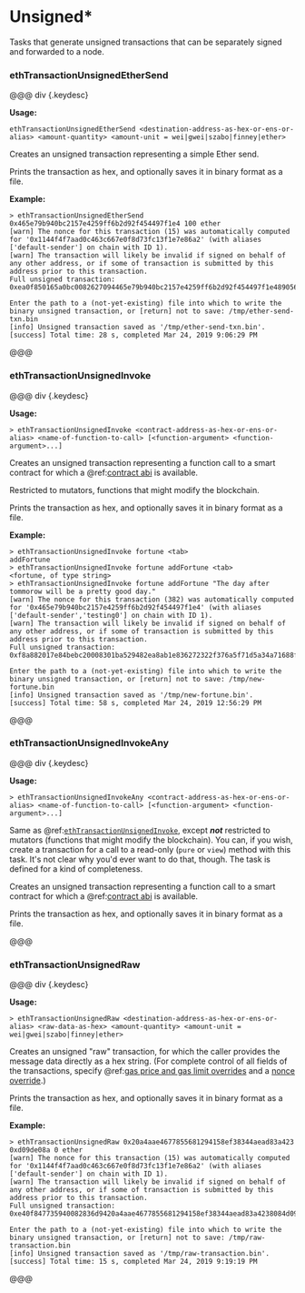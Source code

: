 # Unsigned*

Tasks that generate unsigned transactions that can be separately signed and forwarded to a node.

### ethTransactionUnsignedEtherSend

@@@ div {.keydesc}

**Usage:**
```
ethTransactionUnsignedEtherSend <destination-address-as-hex-or-ens-or-alias> <amount-quantity> <amount-unit = wei|gwei|szabo|finney|ether>
```
Creates an unsigned transaction representing a simple Ether send.

Prints the transaction as hex, and optionally saves it in binary format as a file.

**Example:**
```
> ethTransactionUnsignedEtherSend 0x465e79b940bc2157e4259ff6b2d92f454497f1e4 100 ether
[warn] The nonce for this transaction (15) was automatically computed for '0x1144f4f7aad0c463c667e0f8d73fc13f1e7e86a2' (with aliases ['default-sender'] on chain with ID 1).
[warn] The transaction will likely be invalid if signed on behalf of any other address, or if some of transaction is submitted by this address prior to this transaction.
Full unsigned transaction:
0xea0f850165a0bc0082627094465e79b940bc2157e4259ff6b2d92f454497f1e489056bc75e2d6310000080

Enter the path to a (not-yet-existing) file into which to write the binary unsigned transaction, or [return] not to save: /tmp/ether-send-txn.bin
[info] Unsigned transaction saved as '/tmp/ether-send-txn.bin'.
[success] Total time: 28 s, completed Mar 24, 2019 9:06:29 PM
```

@@@

### ethTransactionUnsignedInvoke

@@@ div {.keydesc}

**Usage:**
```
> ethTransactionUnsignedInvoke <contract-address-as-hex-or-ens-or-alias> <name-of-function-to-call> [<function-argument> <function-argument>...]
```

Creates an unsigned transaction representing a function call to a smart contract for which a @ref:[contract abi](../contract/abi.md) is available.

Restricted to mutators, functions that might modify the blockchain.

Prints the transaction as hex, and optionally saves it in binary format as a file.

**Example:**
```
> ethTransactionUnsignedInvoke fortune <tab>
addFortune
> ethTransactionUnsignedInvoke fortune addFortune <tab>
<fortune, of type string>
> ethTransactionUnsignedInvoke fortune addFortune "The day after tommorow will be a pretty good day."
[warn] The nonce for this transaction (382) was automatically computed for '0x465e79b940bc2157e4259ff6b2d92f454497f1e4' (with aliases ['default-sender','testing0'] on chain with ID 1).
[warn] The transaction will likely be invalid if signed on behalf of any other address, or if some of transaction is submitted by this address prior to this transaction.
Full unsigned transaction:
0xf8a882017e84bebc20008301ba529482ea8ab1e836272322f376a5f71d5a34a71688f180b8844cf373e6000000000000000000000000000000000000000000000000000000000000002000000000000000000000000000000000000000000000000000000000000000315468652064617920616674657220746f6d6d6f726f772077696c6c20626520612070726574747920676f6f64206461792e000000000000000000000000000000

Enter the path to a (not-yet-existing) file into which to write the binary unsigned transaction, or [return] not to save: /tmp/new-fortune.bin
[info] Unsigned transaction saved as '/tmp/new-fortune.bin'.
[success] Total time: 58 s, completed Mar 24, 2019 12:56:29 PM
```

@@@

### ethTransactionUnsignedInvokeAny

@@@ div {.keydesc}

**Usage:**
```
> ethTransactionUnsignedInvokeAny <contract-address-as-hex-or-ens-or-alias> <name-of-function-to-call> [<function-argument> <function-argument>...]
```

Same as @ref:[`ethTransactionUnsignedInvoke`](#ethtransactionunsignedinvoke), except _**not**_ restricted to mutators (functions that might modify the blockchain).
You can, if you wish, create a transaction for a call to a read-only (`pure` or `view`) method with this task.
It's not clear why you'd ever want to do that, though. The task is defined for a kind of completeness.

Creates an unsigned transaction representing a function call to a smart contract for which a @ref:[contract abi](../contract/abi.md) is available.

Prints the transaction as hex, and optionally saves it in binary format as a file.

@@@

### ethTransactionUnsignedRaw

@@@ div {.keydesc}

**Usage:**
```
> ethTransactionUnsignedRaw <destination-address-as-hex-or-ens-or-alias> <raw-data-as-hex> <amount-quantity> <amount-unit = wei|gwei|szabo|finney|ether>
```

Creates an unsigned "raw" transaction, for which the caller provides the message data directly as a hex string.
(For complete control of all fields of the transactions, specify @ref:[gas price and gas limit overrides](gas.md) and a [nonce override](nonce.md).)

Prints the transaction as hex, and optionally saves it in binary format as a file.

**Example:**
```
> ethTransactionUnsignedRaw 0x20a4aae4677855681294158ef38344aead83a423 0xd09de08a 0 ether
[warn] The nonce for this transaction (15) was automatically computed for '0x1144f4f7aad0c463c667e0f8d73fc13f1e7e86a2' (with aliases ['default-sender'] on chain with ID 1).
[warn] The transaction will likely be invalid if signed on behalf of any other address, or if some of transaction is submitted by this address prior to this transaction.
Full unsigned transaction:
0xe40f847735940082836d9420a4aae4677855681294158ef38344aead83a4238084d09de08a

Enter the path to a (not-yet-existing) file into which to write the binary unsigned transaction, or [return] not to save: /tmp/raw-transaction.bin
[info] Unsigned transaction saved as '/tmp/raw-transaction.bin'.
[success] Total time: 15 s, completed Mar 24, 2019 9:19:19 PM
```

@@@
